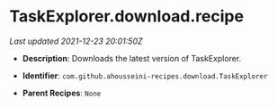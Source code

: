 # TaskExplorer.download.recipe

_Last updated 2021-12-23 20:01:50Z_

- **Description**: Downloads the latest version of TaskExplorer.

- **Identifier**: `com.github.ahousseini-recipes.download.TaskExplorer`

- **Parent Recipes**: `None`
